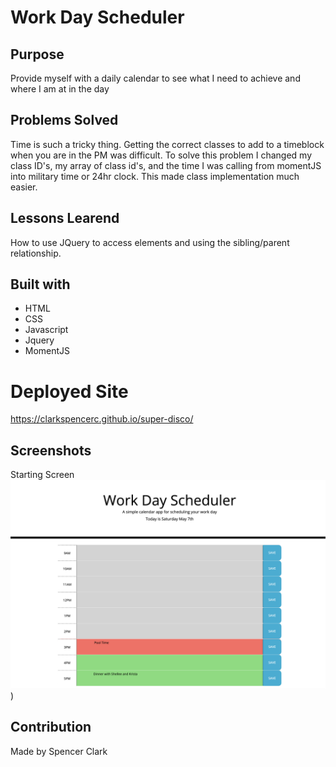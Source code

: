 # Work Day Scheduler 

## Purpose 
Provide myself with a daily calendar to see what I need to achieve and where I am at in the day

## Problems Solved 
Time is such a tricky thing. Getting the correct classes to add to a timeblock when you are in the PM was difficult. To solve this problem I changed my class ID's, my array of class id's, and the time I was calling from momentJS into military time or 24hr clock. This made class implementation much easier. 

## Lessons Learend 
How to use JQuery to access elements and using the sibling/parent relationship. 

## Built with 
* HTML 
* CSS 
* Javascript 
* Jquery 
* MomentJS 

# Deployed Site 
 https://clarkspencerc.github.io/super-disco/

## Screenshots 
Starting Screen
![scheduler](./assets/images/scheduler.png))

## Contribution 
Made by Spencer Clark 


